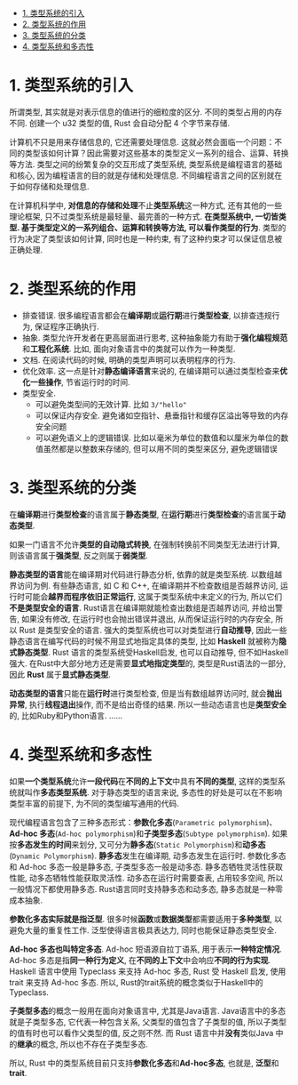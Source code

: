 
<!-- @import "[TOC]" {cmd="toc" depthFrom=1 depthTo=6 orderedList=false} -->

<!-- code_chunk_output -->

- [1. 类型系统的引入](#1-类型系统的引入)
- [2. 类型系统的作用](#2-类型系统的作用)
- [3. 类型系统的分类](#3-类型系统的分类)
- [4. 类型系统和多态性](#4-类型系统和多态性)

<!-- /code_chunk_output -->

# 1. 类型系统的引入

所谓类型, 其实就是对表示信息的值进行的细粒度的区分. 不同的类型占用的内存不同. 创建一个 u32 类型的值, Rust 会自动分配 4 个字节来存储.

计算机不只是用来存储信息的, 它还需要处理信息. 这就必然会面临一个问题：不同的类型该如何计算？因此需要对这些基本的类型定义一系列的组合、运算、转换等方法. 类型之间的纷繁复杂的交互形成了类型系统, 类型系统是编程语言的基础和核心, 因为编程语言的目的就是存储和处理信息. 不同编程语言之间的区别就在于如何存储和处理信息.

在计算机科学中, **对信息的存储和处理**不止**类型系统**这一种方式, 还有其他的一些理论框架, 只不过类型系统是最轻量、最完善的一种方式. **在类型系统中, 一切皆类型. 基于类型定义的一系列组合、运算和转换等方法, 可以看作类型的行为**. 类型的行为决定了类型该如何计算, 同时也是一种约束, 有了这种约束才可以保证信息被正确处理.

# 2. 类型系统的作用

* 排查错误. 很多编程语言都会在**编译期**或**运行期**进行**类型检查**, 以排查违规行为, 保证程序正确执行.
* 抽象. 类型允许开发者在更高层面进行思考, 这种抽象能力有助于**强化编程规范**和**工程化系统**. 比如, 面向对象语言中的类就可以作为一种类型. 
* 文档. 在阅读代码的时候, 明确的类型声明可以表明程序的行为.
* 优化效率. 这一点是针对**静态编译语言**来说的, 在编译期可以通过类型检查来**优化一些操作**, 节省运行时的时间. 
* 类型安全.
  * 可以避免类型间的无效计算. 比如 `3/"hello"`
  * 可以保证内存安全. 避免诸如空指针、悬垂指针和缓存区溢出等导致的内存安全问题
  * 可以避免语义上的逻辑错误. 比如以毫米为单位的数值和以厘米为单位的数值虽然都是以整数来存储的, 但可以用不同的类型来区分, 避免逻辑错误

# 3. 类型系统的分类

在**编译期**进行**类型检查**的语言属于**静态类型**, 在**运行期**进行**类型检查**的语言属于**动态类型**.

如果一门语言不允许**类型的自动隐式转换**, 在强制转换前不同类型无法进行计算, 则该语言属于**强类型**, 反之则属于**弱类型**.

**静态类型的语言**能在编译期对代码进行静态分析, 依靠的就是类型系统. 以数组越界访问为例. 有些静态语言, 如 C 和 C++, 在编译期并不检查数组是否越界访问, 运行时可能会**越界而程序依旧正常运行**, 这属于类型系统中未定义的行为, 所以它们**不是类型安全的语言**. Rust语言在编译期就能检查出数组是否越界访问, 并给出警告, 如果没有修改, 在运行时也会抛出错误并退出, 从而保证运行时的内存安全, 所以 Rust 是类型安全的语言. 强大的类型系统也可以对类型进行**自动推导**, 因此一些静态语言在编写代码的时候不用显式地指定具体的类型, 比如 **Haskell** 就被称为**隐式静态类型**. Rust 语言的类型系统受Haskell启发, 也可以自动推导, 但不如Haskell强大. 在Rust中大部分地方还是需要**显式地指定类型**的, 类型是Rust语法的一部分, 因此 **Rust** 属于**显式静态类型**. 

**动态类型的语言**只能在**运行时**进行类型检查, 但是当有数组越界访问时, 就会**抛出异常**, 执行**线程退出**操作, 而不是给出奇怪的结果. 所以一些动态语言也是**类型安全**的, 比如Ruby和Python语言. ......

# 4. 类型系统和多态性

如果**一个类型系统**允许**一段代码**在**不同的上下文**中具有**不同的类型**, 这样的类型系统就叫作**多态类型系统**. 对于静态类型的语言来说, 多态性的好处是可以在不影响类型丰富的前提下, 为不同的类型编写通用的代码. 

现代编程语言包含了三种多态形式：**参数化多态**(`Parametric polymorphism`)、**Ad-hoc 多态**(`Ad-hoc polymorphism`)和**子类型多态**(`Subtype polymorphism`). 如果按**多态发生的时间**来划分, 又可分为**静多态**(`Static Polymorphism`)和**动多态**(`Dynamic Polymorphism`). **静多态**发生在编译期, 动多态发生在运行时. 参数化多态和 Ad-hoc 多态一般是静多态, 子类型多态一般是动多态. 静多态牺牲灵活性获取性能, 动多态牺牲性能获取灵活性. 动多态在运行时需要查表, 占用较多空间, 所以一般情况下都使用静多态. Rust语言同时支持静多态和动多态, 静多态就是一种零成本抽象. 

**参数化多态实际就是指泛型**. 很多时候**函数**或**数据类型**都需要适用于**多种类型**, 以避免大量的重复性工作. 泛型使得语言极具表达力, 同时也能保证静态类型安全. 

**Ad-hoc 多态也叫特定多态**. Ad-hoc 短语源自拉丁语系, 用于表示**一种特定情况**. Ad-hoc 多态是指**同一种行为定义**, 在**不同的上下文**中会响应**不同的行为实现**. Haskell 语言中使用 Typeclass 来支持 Ad-hoc 多态, Rust 受 Haskell 启发, 使用 trait 来支持 Ad-hoc 多态. 所以, Rust的trait系统的概念类似于Haskell中的Typeclass. 

**子类型多态**的概念一般用在面向对象语言中, 尤其是Java语言. Java语言中的多态就是子类型多态, 它代表一种包含关系, 父类型的值包含了子类型的值, 所以子类型的值有时也可以看作父类型的值, 反之则不然. 而 Rust 语言中并**没有**类似Java 中的**继承**的概念, 所以也不存在子类型多态. 

所以, Rust 中的类型系统目前只支持**参数化多态**和**Ad-hoc多态**, 也就是, **泛型**和**trait**. 